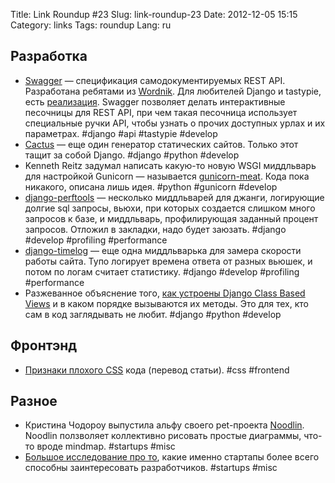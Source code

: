 Title: Link Roundup #23
Slug: link-roundup-23
Date: 2012-12-05 15:15
Category: links
Tags: roundup
Lang: ru

Разработка
----------
* [Swagger](http://swagger.wordnik.com/) — спецификация самодокументируемых REST API. Разработана ребятами из [Wordnik](http://wordnik.com). Для любителей Django и tastypie, есть [реализация](https://github.com/minism/django-tastypie-swagger). Swagger позволяет делать интерактивные песочницы для REST API, при чем такая песочница использует специальные ручки API, чтобы узнать о прочих доступных урлах и их параметрах. #django #api #tastypie #develop
* [Cactus](https://github.com/koenbok/Cactus) — еще один генератор статических сайтов. Только этот тащит за собой Django. #django #python #develop
* Kenneth Reitz задумал написать какую-то новую WSGI миддльварь для настройкой Gunicorn — называется [gunicorn-meat](https://github.com/kennethreitz/gunicorn-meat). Кода пока никакого, описана лишь идея. #python #gunicorn #develop
* [django-perftools](https://github.com/disqus/django-perftools) — несколько миддльварей для джанги, логирующие долгие sql запросы, вьюхи, при которых создается слишком много запросов к базе, и миддльварь, профилирующая заданный процент запросов. Отложил в закладки, надо будет заюзать. #django #develop #profiling #performance
* [django-timelog](https://github.com/garethr/django-timelog) — еще одна миддльварька для замера скорости работы сайта. Тупо логирует времена ответа от разных вьюшек, и потом по логам считает статистику. #django #develop #profiling #performance
* Разжеванное объяснение того, [как устроены Django Class Based Views](http://www.pythondiary.com/blog/Nov.11,2012/mapping-out-djangos-class-based-views.html) и в каком порядке вызываются их методы. Это для тех, кто сам в код заглядывать не любит. #django #python #develop

Фронтэнд
--------
* [Признаки плохого CSS](http://www.beskrovnyy.com/verstka/kogda-css-kod-s-dushkom/) кода (перевод статьи). #css #frontend

Разное
------
* Кристина Чодороу выпустила альфу своего pet-проекта [Noodlin](http://www.kchodorow.com/blog/2012/12/03/introducing-noodlin-a-brainstorming-app/). Noodlin ползволяет коллективно рисовать простые диаграммы, что-то вроде mindmap. #startups #misc
* [Большое исследование про то](http://numeratechoir.com/why-developers-arent-interested-in-your-startup/), какие именно стартапы более всего способны заинтересовать разработчиков. #startups #misc
